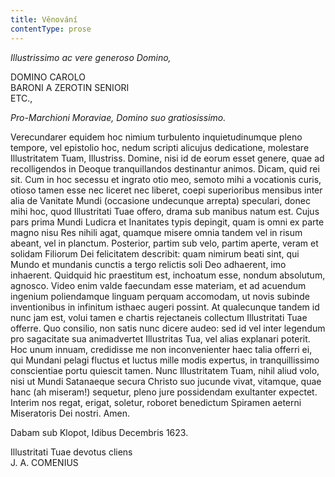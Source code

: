 ```yaml
---
title: Věnování
contentType: prose
---
```


<section>

_Illustrissimo ac vere generoso Domino,_

DOMINO CAROLO  
BARONI A ZEROTIN SENIORI  
ETC.,

_Pro-Marchioni Moraviae, Domino suo gratiosissimo._

</section>

<section>

Verecundarer equidem hoc nimium turbulento inquietudinumque pleno tempore, vel epistolio hoc, nedum scripti alicujus dedicatione, molestare Illustritatem Tuam, Illustriss. Domine, nisi id de eorum esset genere, quae ad recolligendos in Deoque tranquillandos destinantur animos. Dicam, quid rei sit. Cum in hoc secessu et ingrato otio meo, semoto mihi a vocationis curis, otioso tamen esse nec liceret nec liberet, coepi superioribus mensibus inter alia de Vanitate Mundi (occasione undecunque arrepta) speculari, donec mihi hoc, quod Illustritati Tuae offero, drama sub manibus natum est. Cujus pars prima Mundi Ludicra et Inanitates typis depingit, quam is omni ex parte magno nisu Res nihili agat, quamque misere omnia tandem vel in risum abeant, vel in planctum. Posterior, partim sub velo, partim aperte, veram et solidam Filiorum Dei felicitatem describit: quam nimirum beati sint, qui Mundo et mundanis cunctis a tergo relictis soli Deo adhaerent, imo inhaerent. Quidquid hic praestitum est, inchoatum esse, nondum absolutum, agnosco. Video enim valde faecundam esse materiam, et ad acuendum ingenium poliendamque linguam perquam accomodam, ut novis subinde inventionibus in infinitum isthaec augeri possint. At qualecunque tandem id nunc jam est, volui tamen e chartis rejectaneis collectum Illustritati Tuae offerre. Quo consilio, non satis nunc dicere audeo: sed id vel inter legendum pro sagacitate sua animadvertet Illustritas Tua, vel alias explanari poterit. Hoc unum innuam, credidisse me non inconvenienter haec talia offerri ei, qui Mundani pelagi fluctus et luctus mille modis expertus, in tranquillis­simo conscientiae portu quiescit tamen. Nunc Illustritatem Tuam, nihil aliud volo, nisi ut Mundi Satanaeque secura Christo suo jucunde vivat, vitamque, quae hanc (ah miseram!) sequetur, pleno jure possidendam exultanter expectet. Interim nos regat, erigat, soletur, roboret benedictum Spiramen aeterni Miseratoris Dei nostri. Amen.

</section>

<section>

Dabam sub Klopot, Idibus Decembris 1623.

Illustritati Tuae devotus cliens  
J. A. COMENIUS

</section>
